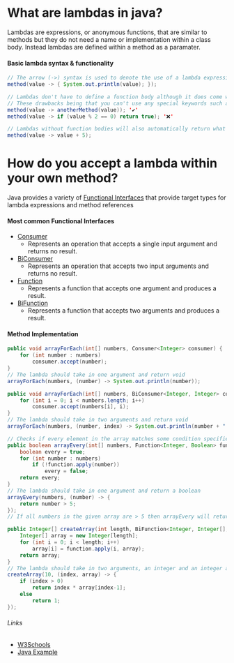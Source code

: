 # __What are lambdas in java?__
Lambdas are expressions, or anonymous functions, that are similar to methods but they do not need a name or implementation within a class body. 
Instead lambdas are defined within a method as a paramater.
#### Basic lambda syntax & functionality
```java 
// The arrow (->) syntax is used to denote the use of a lambda expression
method(value -> { System.out.println(value); });

// Lambdas don't have to define a function body although it does come with drawbacks.
// These drawbacks being that you can't use any special keywords such as 'if' or 'return' but you can still call other methods.
method(value -> anotherMethod(value)); '✔'
method(value -> if (value % 2 == 0) return true); '❌'

// Lambdas without function bodies will also automatically return what is contained within them.
method(value -> value + 5);
```
# __How do you accept a lambda within your own method?__
Java provides a variety of [Functional Interfaces](https://docs.oracle.com/javase/8/docs/api/java/util/function/package-summary.html) that provide target types for lambda expressions and method references
#### Most common Functional Interfaces
- [Consumer](https://docs.oracle.com/javase/8/docs/api/java/util/function/Consumer.html)
  - Represents an operation that accepts a single input argument and returns no result.
- [BiConsumer](https://docs.oracle.com/javase/8/docs/api/java/util/function/BiConsumer.html)
  - Represents an operation that accepts two input arguments and returns no result.
- [Function](https://docs.oracle.com/javase/8/docs/api/java/util/function/Function.html)
  - Represents a function that accepts one argument and produces a result.
- [BiFunction](https://docs.oracle.com/javase/8/docs/api/java/util/function/BiFunction.html)
  - Represents a function that accepts two arguments and produces a result.
#### Method Implementation
```java
public void arrayForEach(int[] numbers, Consumer<Integer> consumer) {
    for (int number : numbers)
        consumer.accept(number);
}
// The lambda should take in one argument and return void
arrayForEach(numbers, (number) -> System.out.println(number));
```
```java
public void arrayForEach(int[] numbers, BiConsumer<Integer, Integer> consumer) {
    for (int i = 0; i < numbers.length; i++)
        consumer.accept(numbers[i], i);
}
// The lambda should take in two arguments and return void
arrayForEach(numbers, (number, index) -> System.out.println(number + " occurs at index " + index));
```
```java
// Checks if every element in the array matches some condition specified within the lambda
public boolean arrayEvery(int[] numbers, Function<Integer, Boolean> function) {
    boolean every = true;
    for (int number : numbers)
        if (!function.apply(number))
            every = false;
    return every;
}
// The lambda should take in one argument and return a boolean
arrayEvery(numbers, (number) -> { 
    return number > 5; 
});
// If all numbers in the given array are > 5 then arrayEvery will return true
```
```java
public Integer[] createArray(int length, BiFunction<Integer, Integer[], Integer> function) {
    Integer[] array = new Integer[length];
    for (int i = 0; i < length; i++)
        array[i] = function.apply(i, array);
    return array;
}
// The lambda should take in two arguments, an integer and an integer array, and return an integer
createArray(10, (index, array) -> {
    if (index > 0)
        return index * array[index-1];
    else
        return 1;
});
```
###### Links
- [W3Schools](https://www.w3schools.com/java/java_lambda.asp#:~:text=Lambda%20Expressions%20were%20added%20in,the%20body%20of%20a%20method.)
- [Java Example](/Example.java)